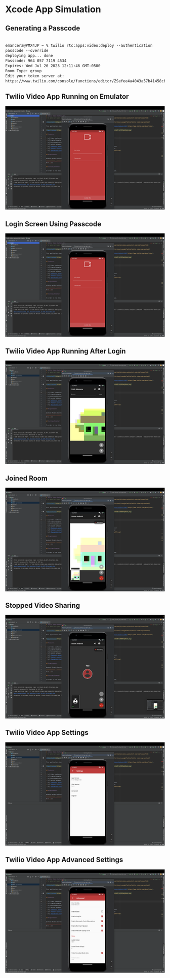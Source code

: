 # Xcode App Simulation


## Generating a Passcode

```

emancera@PMX4JP ~ % twilio rtc:apps:video:deploy --authentication passcode --override        
deploying app... done
Passcode: 964 057 7119 4534
Expires: Wed Jul 26 2023 12:11:46 GMT-0500
Room Type: group
Edit your token server at: https://www.twilio.com/console/functions/editor/ZSefee4a4043a57b41458cbe8945cf7339/environment/ZE5430e65a45cd4fcd07aeaf9dddeaf3e2/function/ZHb91a146cee6a5612e23602cc957b4e01 
```

## Twilio Video App Running on Emulator


![](Screenshots/AS_1.png)


## Login Screen Using Passcode


![](Screenshots/AS_1.png)


## Twilio Video App Running After Login 


![](Screenshots/AS_2.png)



## Joined Room 


![](Screenshots/AS_3.png)


## Stopped Video Sharing


![](Screenshots/AS_4.png)


## Twilio Video App Settings

![](Screenshots/AS_5.png)


## Twilio Video App Advanced Settings

![](Screenshots/AS_6.png)
